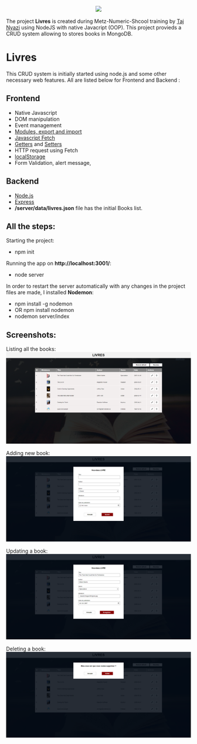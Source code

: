 <p align="center"><a href="https://nodejs.org/en/" target="_blank"><img src="https://upload.wikimedia.org/wikipedia/commons/d/d9/Node.js_logo.svg" width="400"></a></p>

The project **Livres** is created during Metz-Numeric-Shcool training by [Taj Nyazi](https://estracode.com) using NodeJS with native Javacript (OOP). This project provieds a CRUD system allowing to stores books in MongoDB.

# Livres

This CRUD system is initially started using node.js and some other necessary web features. All are listed below for Frontend and Backend :

## Frontend

  - Native Javascript
  - DOM manipulation
  - Event management
  - [Modules, export and import](https://developer.mozilla.org/fr/docs/Web/JavaScript/Guide/Modules)
  - [Javascript Fetch](https://developer.mozilla.org/fr/docs/Web/API/Fetch_API/Using_Fetch)
  - [Getters](https://developer.mozilla.org/fr/docs/Web/JavaScript/Reference/Functions/get) and [Setters](https://developer.mozilla.org/fr/docs/Web/JavaScript/Reference/Functions/set)
  - HTTP request using Fetch
  - [localStorage](https://developer.mozilla.org/fr/docs/Web/API/Window/localStorage)
  - Form Validation, alert message, 

## Backend

  - [Node.js](https://nodejs.org/en/)
  - [Express](https://developer.mozilla.org/fr/docs/Learn/Server-side/Express_Nodejs/Introduction)
  - **/server/data/livres.json** file has the initial Books list.


## All the steps:

Starting the project:
  - npm init

Running the app on **http://localhost:3001/**:
  - node server

In order to restart the server automatically with any changes in the project files are made, I installed **Nodemon**:
  - npm install -g nodemon
  - OR npm install nodemon
  - nodemon server/index


## Screenshots:

Listing all the books:
![](/src/assets/images/screenshots/list.png)

Adding new book:
![](/src/assets/images/screenshots/new-book.png)

Updating a book:
![](/src/assets/images/screenshots/update-a-book.png)

Deleting a book:
![](/src/assets/images/screenshots/delete-a-book.png)